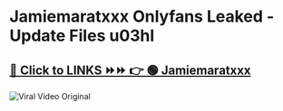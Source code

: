 
 # Jamiemaratxxx Onlyfans Leaked - Update Files u03hl

## <h2><a href="https://clipsfans.com/Jamiemaratxxx&ref=git">🔗 Click to LINKS ⏩⏩ 👉 🟢 Jamiemaratxxx </a></h2>

<a href="https://clipsfans.com/Jamiemaratxxx&ref=git" rel="nofollow" data-target="animated-image.originalLink"><img src="https://i.ibb.co.com/xMMVF88/686577567.gif" alt="Viral Video Original" style="max-width: 100%; display: inline-block;" data-target="animated-image.originalImage"></a>


